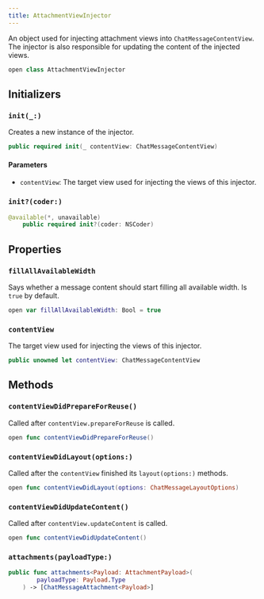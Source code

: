 ```yaml
---
title: AttachmentViewInjector
---
```


An object used for injecting attachment views into `ChatMessageContentView`. The injector is also
responsible for updating the content of the injected views.

``` swift
open class AttachmentViewInjector 
```

> 

## Initializers

### `init(_:)`

Creates a new instance of the injector.

``` swift
public required init(_ contentView: ChatMessageContentView) 
```

#### Parameters

  - `contentView`: The target view used for injecting the views of this injector.

### `init?(coder:)`

``` swift
@available(*, unavailable)
    public required init?(coder: NSCoder) 
```

## Properties

### `fillAllAvailableWidth`

Says whether a message content should start filling all available width.
Is `true` by default.

``` swift
open var fillAllAvailableWidth: Bool = true
```

### `contentView`

The target view used for injecting the views of this injector.

``` swift
public unowned let contentView: ChatMessageContentView
```

## Methods

### `contentViewDidPrepareForReuse()`

Called after `contentView.prepareForReuse` is called.

``` swift
open func contentViewDidPrepareForReuse() 
```

### `contentViewDidLayout(options:)`

Called after the `contentView` finished its `layout(options:​)` methods.

``` swift
open func contentViewDidLayout(options: ChatMessageLayoutOptions) 
```

### `contentViewDidUpdateContent()`

Called after `contentView.updateContent` is called.

``` swift
open func contentViewDidUpdateContent() 
```

### `attachments(payloadType:)`

``` swift
public func attachments<Payload: AttachmentPayload>(
        payloadType: Payload.Type
    ) -> [ChatMessageAttachment<Payload>] 
```
